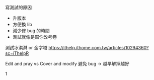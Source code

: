 寫測試的原因
- 升版本
- 方便換 lib
- 減少修 bug 的時間
- 測試就像是幫你改考卷


測試冰淇淋 or 金字塔
https://ithelp.ithome.com.tw/articles/10294360?sc=iThelpR

Edit and pray vs Cover and modify
避免 bug -> 越早解掉越好

1